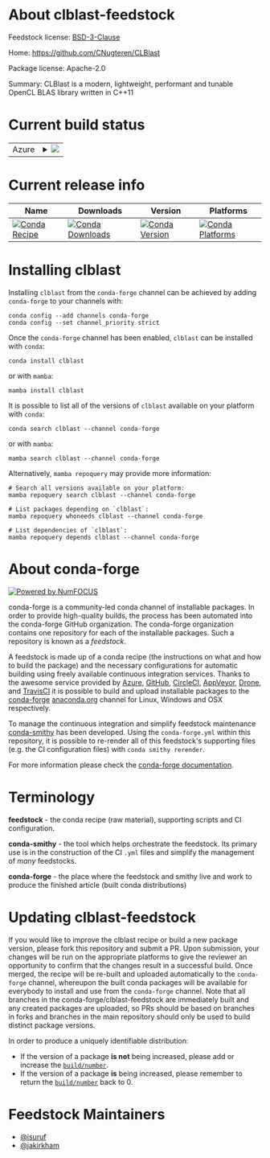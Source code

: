 About clblast-feedstock
=======================

Feedstock license: [BSD-3-Clause](https://github.com/conda-forge/clblast-feedstock/blob/main/LICENSE.txt)

Home: https://github.com/CNugteren/CLBlast

Package license: Apache-2.0

Summary: CLBlast is a modern, lightweight, performant and tunable OpenCL BLAS library written in C++11

Current build status
====================


<table>
    
  <tr>
    <td>Azure</td>
    <td>
      <details>
        <summary>
          <a href="https://dev.azure.com/conda-forge/feedstock-builds/_build/latest?definitionId=2816&branchName=main">
            <img src="https://dev.azure.com/conda-forge/feedstock-builds/_apis/build/status/clblast-feedstock?branchName=main">
          </a>
        </summary>
        <table>
          <thead><tr><th>Variant</th><th>Status</th></tr></thead>
          <tbody><tr>
              <td>linux_64</td>
              <td>
                <a href="https://dev.azure.com/conda-forge/feedstock-builds/_build/latest?definitionId=2816&branchName=main">
                  <img src="https://dev.azure.com/conda-forge/feedstock-builds/_apis/build/status/clblast-feedstock?branchName=main&jobName=linux&configuration=linux%20linux_64_" alt="variant">
                </a>
              </td>
            </tr><tr>
              <td>osx_64</td>
              <td>
                <a href="https://dev.azure.com/conda-forge/feedstock-builds/_build/latest?definitionId=2816&branchName=main">
                  <img src="https://dev.azure.com/conda-forge/feedstock-builds/_apis/build/status/clblast-feedstock?branchName=main&jobName=osx&configuration=osx%20osx_64_" alt="variant">
                </a>
              </td>
            </tr><tr>
              <td>win_64</td>
              <td>
                <a href="https://dev.azure.com/conda-forge/feedstock-builds/_build/latest?definitionId=2816&branchName=main">
                  <img src="https://dev.azure.com/conda-forge/feedstock-builds/_apis/build/status/clblast-feedstock?branchName=main&jobName=win&configuration=win%20win_64_" alt="variant">
                </a>
              </td>
            </tr>
          </tbody>
        </table>
      </details>
    </td>
  </tr>
</table>

Current release info
====================

| Name | Downloads | Version | Platforms |
| --- | --- | --- | --- |
| [![Conda Recipe](https://img.shields.io/badge/recipe-clblast-green.svg)](https://anaconda.org/conda-forge/clblast) | [![Conda Downloads](https://img.shields.io/conda/dn/conda-forge/clblast.svg)](https://anaconda.org/conda-forge/clblast) | [![Conda Version](https://img.shields.io/conda/vn/conda-forge/clblast.svg)](https://anaconda.org/conda-forge/clblast) | [![Conda Platforms](https://img.shields.io/conda/pn/conda-forge/clblast.svg)](https://anaconda.org/conda-forge/clblast) |

Installing clblast
==================

Installing `clblast` from the `conda-forge` channel can be achieved by adding `conda-forge` to your channels with:

```
conda config --add channels conda-forge
conda config --set channel_priority strict
```

Once the `conda-forge` channel has been enabled, `clblast` can be installed with `conda`:

```
conda install clblast
```

or with `mamba`:

```
mamba install clblast
```

It is possible to list all of the versions of `clblast` available on your platform with `conda`:

```
conda search clblast --channel conda-forge
```

or with `mamba`:

```
mamba search clblast --channel conda-forge
```

Alternatively, `mamba repoquery` may provide more information:

```
# Search all versions available on your platform:
mamba repoquery search clblast --channel conda-forge

# List packages depending on `clblast`:
mamba repoquery whoneeds clblast --channel conda-forge

# List dependencies of `clblast`:
mamba repoquery depends clblast --channel conda-forge
```


About conda-forge
=================

[![Powered by
NumFOCUS](https://img.shields.io/badge/powered%20by-NumFOCUS-orange.svg?style=flat&colorA=E1523D&colorB=007D8A)](https://numfocus.org)

conda-forge is a community-led conda channel of installable packages.
In order to provide high-quality builds, the process has been automated into the
conda-forge GitHub organization. The conda-forge organization contains one repository
for each of the installable packages. Such a repository is known as a *feedstock*.

A feedstock is made up of a conda recipe (the instructions on what and how to build
the package) and the necessary configurations for automatic building using freely
available continuous integration services. Thanks to the awesome service provided by
[Azure](https://azure.microsoft.com/en-us/services/devops/), [GitHub](https://github.com/),
[CircleCI](https://circleci.com/), [AppVeyor](https://www.appveyor.com/),
[Drone](https://cloud.drone.io/welcome), and [TravisCI](https://travis-ci.com/)
it is possible to build and upload installable packages to the
[conda-forge](https://anaconda.org/conda-forge) [anaconda.org](https://anaconda.org/)
channel for Linux, Windows and OSX respectively.

To manage the continuous integration and simplify feedstock maintenance
[conda-smithy](https://github.com/conda-forge/conda-smithy) has been developed.
Using the ``conda-forge.yml`` within this repository, it is possible to re-render all of
this feedstock's supporting files (e.g. the CI configuration files) with ``conda smithy rerender``.

For more information please check the [conda-forge documentation](https://conda-forge.org/docs/).

Terminology
===========

**feedstock** - the conda recipe (raw material), supporting scripts and CI configuration.

**conda-smithy** - the tool which helps orchestrate the feedstock.
                   Its primary use is in the construction of the CI ``.yml`` files
                   and simplify the management of *many* feedstocks.

**conda-forge** - the place where the feedstock and smithy live and work to
                  produce the finished article (built conda distributions)


Updating clblast-feedstock
==========================

If you would like to improve the clblast recipe or build a new
package version, please fork this repository and submit a PR. Upon submission,
your changes will be run on the appropriate platforms to give the reviewer an
opportunity to confirm that the changes result in a successful build. Once
merged, the recipe will be re-built and uploaded automatically to the
`conda-forge` channel, whereupon the built conda packages will be available for
everybody to install and use from the `conda-forge` channel.
Note that all branches in the conda-forge/clblast-feedstock are
immediately built and any created packages are uploaded, so PRs should be based
on branches in forks and branches in the main repository should only be used to
build distinct package versions.

In order to produce a uniquely identifiable distribution:
 * If the version of a package **is not** being increased, please add or increase
   the [``build/number``](https://docs.conda.io/projects/conda-build/en/latest/resources/define-metadata.html#build-number-and-string).
 * If the version of a package **is** being increased, please remember to return
   the [``build/number``](https://docs.conda.io/projects/conda-build/en/latest/resources/define-metadata.html#build-number-and-string)
   back to 0.

Feedstock Maintainers
=====================

* [@isuruf](https://github.com/isuruf/)
* [@jakirkham](https://github.com/jakirkham/)

